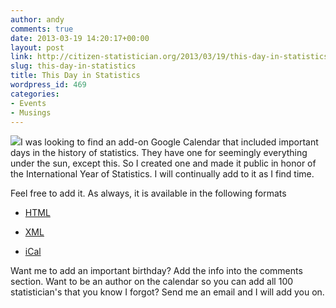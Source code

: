 ```yaml
---
author: andy
comments: true
date: 2013-03-19 14:20:17+00:00
layout: post
link: http://citizen-statistician.org/2013/03/19/this-day-in-statistics/
slug: this-day-in-statistics
title: This Day in Statistics
wordpress_id: 469
categories:
- Events
- Musings
---
```


![](http://t1.gstatic.com/images?q=tbn:ANd9GcTz0RJ5BOzk0cIVs6aCOVICnYLfBlEK-MnZkSvAHbfDxd0Csh4Pkg)I was looking to find an add-on Google Calendar that included important days in the history of statistics. They have one for seemingly everything under the sun, except this. So I created one and made it public in honor of the International Year of Statistics. I will continually add to it as I find time.

Feel free to add it. As always, it is available in the following formats



	
  * [HTML](http://www.google.com/calendar/embed?src=umn.edu_k25l10mrcjvhsl1mpggbnfjmuc%40group.calendar.google.com&ctz=America/Chicago )

	
  * [XML](http://www.google.com/calendar/feeds/umn.edu_k25l10mrcjvhsl1mpggbnfjmuc%40group.calendar.google.com/public/basic)

	
  * [iCal](http://www.google.com/calendar/ical/umn.edu_k25l10mrcjvhsl1mpggbnfjmuc%40group.calendar.google.com/public/basic.ics)


Want me to add an important birthday? Add the info into the comments section. Want to be an author on the calendar so you can add all 100 statistician's that you know I forgot? Send me an email and I will add you on.

